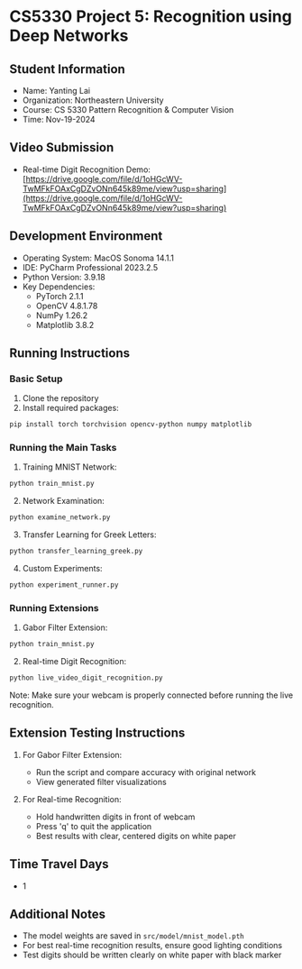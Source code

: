 # CS5330 Project 5: Recognition using Deep Networks

## Student Information
* Name: Yanting Lai
* Organization: Northeastern University
* Course: CS 5330 Pattern Recognition & Computer Vision
* Time: Nov-19-2024

## Video Submission
* Real-time Digit Recognition Demo: [https://drive.google.com/file/d/1oHGcWV-TwMFkFOAxCgDZvONn645k89me/view?usp=sharing](https://drive.google.com/file/d/1oHGcWV-TwMFkFOAxCgDZvONn645k89me/view?usp=sharing)

## Development Environment
* Operating System: MacOS Sonoma 14.1.1
* IDE: PyCharm Professional 2023.2.5
* Python Version: 3.9.18
* Key Dependencies:
  - PyTorch 2.1.1
  - OpenCV 4.8.1.78
  - NumPy 1.26.2
  - Matplotlib 3.8.2

## Running Instructions

### Basic Setup
1. Clone the repository
2. Install required packages:
```bash
pip install torch torchvision opencv-python numpy matplotlib
```

### Running the Main Tasks
1. Training MNIST Network:
```bash
python train_mnist.py
```

2. Network Examination:
```bash
python examine_network.py
```

3. Transfer Learning for Greek Letters:
```bash
python transfer_learning_greek.py
```

4. Custom Experiments:
```bash
python experiment_runner.py
```

### Running Extensions

1. Gabor Filter Extension:
```bash
python train_mnist.py
```

2. Real-time Digit Recognition:
```bash
python live_video_digit_recognition.py
```
Note: Make sure your webcam is properly connected before running the live recognition.

## Extension Testing Instructions
1. For Gabor Filter Extension:
   * Run the script and compare accuracy with original network
   * View generated filter visualizations

2. For Real-time Recognition:
   * Hold handwritten digits in front of webcam
   * Press 'q' to quit the application
   * Best results with clear, centered digits on white paper

## Time Travel Days
* 1

## Additional Notes
* The model weights are saved in `src/model/mnist_model.pth`
* For best real-time recognition results, ensure good lighting conditions
* Test digits should be written clearly on white paper with black marker
